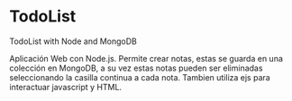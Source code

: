 # TodoList
TodoList with Node and MongoDB

Aplicación Web con Node.js. Permite crear notas,
estas se guarda en una colección en MongoDB, a su vez estas notas pueden ser eliminadas seleccionando la casilla continua a cada nota.
Tambien utiliza ejs para interactuar javascript y HTML.
